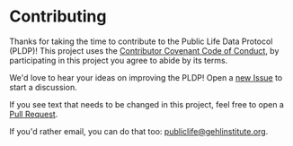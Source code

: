 # Contributing

Thanks for taking the time to contribute to the Public Life Data Protocol (PLDP)! This project uses the [Contributor Covenant Code of Conduct](CODE_OF_CONDUCT.md), by participating in this project you agree to abide by its terms.

We'd love to hear your ideas on improving the PLDP! Open a [new Issue](https://github.com/gehl-institute/pldp/issues/new) to start a discussion.

If you see text that needs to be changed in this project, feel free to open a [Pull Request](https://github.com/gehl-institute/pldp/compare).

If you'd rather email, you can do that too: [publiclife@gehlinstitute.org](mailto:publiclife@gehlinstitute.org).
